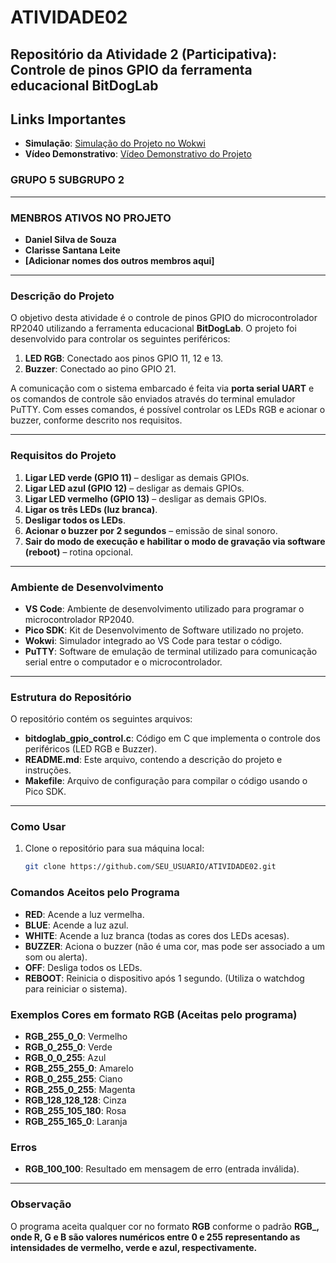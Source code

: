 # ATIVIDADE02
## Repositório da Atividade 2 (Participativa): Controle de pinos GPIO da ferramenta educacional BitDogLab
## Links Importantes


- **Simulação**: [Simulação do Projeto no Wokwi](https://wokwi.com/projects/420513306795728897)
- **Vídeo Demonstrativo**: [Vídeo Demonstrativo do Projeto](https://youtu.be/eqFk_JDuntc)
  
### GRUPO 5 SUBGRUPO 2

---

### MENBROS ATIVOS NO PROJETO

- **Daniel Silva de Souza**
- **Clarisse Santana Leite**
- **[Adicionar nomes dos outros membros aqui]**

---

### Descrição do Projeto

O objetivo desta atividade é o controle de pinos GPIO do microcontrolador RP2040 utilizando a ferramenta educacional **BitDogLab**. O projeto foi desenvolvido para controlar os seguintes periféricos:

1. **LED RGB**: Conectado aos pinos GPIO 11, 12 e 13.
2. **Buzzer**: Conectado ao pino GPIO 21.

A comunicação com o sistema embarcado é feita via **porta serial UART** e os comandos de controle são enviados através do terminal emulador PuTTY. Com esses comandos, é possível controlar os LEDs RGB e acionar o buzzer, conforme descrito nos requisitos.

---

### Requisitos do Projeto

1. **Ligar LED verde (GPIO 11)** – desligar as demais GPIOs.
2. **Ligar LED azul (GPIO 12)** – desligar as demais GPIOs.
3. **Ligar LED vermelho (GPIO 13)** – desligar as demais GPIOs.
4. **Ligar os três LEDs (luz branca)**.
5. **Desligar todos os LEDs**.
6. **Acionar o buzzer por 2 segundos** – emissão de sinal sonoro.
7. **Sair do modo de execução e habilitar o modo de gravação via software (reboot)** – rotina opcional.

---

### Ambiente de Desenvolvimento

- **VS Code**: Ambiente de desenvolvimento utilizado para programar o microcontrolador RP2040.
- **Pico SDK**: Kit de Desenvolvimento de Software utilizado no projeto.
- **Wokwi**: Simulador integrado ao VS Code para testar o código.
- **PuTTY**: Software de emulação de terminal utilizado para comunicação serial entre o computador e o microcontrolador.

---

### Estrutura do Repositório

O repositório contém os seguintes arquivos:

- **bitdoglab_gpio_control.c**: Código em C que implementa o controle dos periféricos (LED RGB e Buzzer).
- **README.md**: Este arquivo, contendo a descrição do projeto e instruções.
- **Makefile**: Arquivo de configuração para compilar o código usando o Pico SDK.

---

### Como Usar

1. Clone o repositório para sua máquina local:

   ```bash
   git clone https://github.com/SEU_USUARIO/ATIVIDADE02.git


### Comandos Aceitos pelo Programa

- **RED**: Acende a luz vermelha.
- **BLUE**: Acende a luz azul.
- **WHITE**: Acende a luz branca (todas as cores dos LEDs acesas).
- **BUZZER**: Aciona o buzzer (não é uma cor, mas pode ser associado a um som ou alerta).
- **OFF**: Desliga todos os LEDs.
- **REBOOT**: Reinicia o dispositivo após 1 segundo. (Utiliza o watchdog para reiniciar o sistema).

### Exemplos Cores em formato RGB (Aceitas pelo programa)

- **RGB_255_0_0**: Vermelho
- **RGB_0_255_0**: Verde
- **RGB_0_0_255**: Azul
- **RGB_255_255_0**: Amarelo
- **RGB_0_255_255**: Ciano
- **RGB_255_0_255**: Magenta
- **RGB_128_128_128**: Cinza
- **RGB_255_105_180**: Rosa
- **RGB_255_165_0**: Laranja

### Erros

- **RGB_100_100**: Resultado em mensagem de erro (entrada inválida).

---

### Observação

O programa aceita qualquer cor no formato **RGB** conforme o padrão **RGB_<R>_<G>_<B>**, onde **R**, **G** e **B** são valores numéricos entre 0 e 255 representando as intensidades de vermelho, verde e azul, respectivamente.

